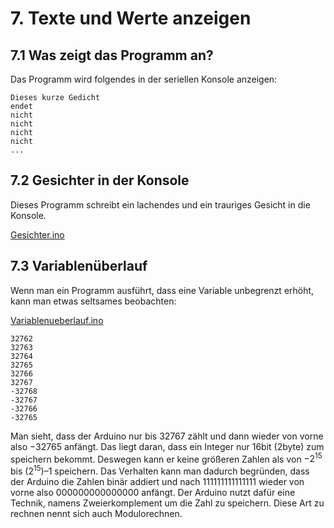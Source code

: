# 7. Texte und Werte anzeigen

## 7.1 Was zeigt das Programm an?

Das Programm wird folgendes in der seriellen Konsole anzeigen:

```arduino
Dieses kurze Gedicht
endet
nicht
nicht
nicht
nicht
...
```

## 7.2 Gesichter in der Konsole

Dieses Programm schreibt ein lachendes und ein trauriges Gesicht in die Konsole.

[Gesichter.ino]({GITHUB}/programme/ArduinoEinfuehrung/7.2_Gesichter/Gesichter.ino ':include :type=code arduino :link :wrap :open')

## 7.3 Variablenüberlauf

Wenn man ein Programm ausführt, dass eine Variable unbegrenzt erhöht, kann man etwas seltsames beobachten:

[Variablenueberlauf.ino]({GITHUB}/programme/ArduinoEinfuehrung/7.3_Variablenueberlauf/Variablenueberlauf.ino ':include :type=code arduino :link :wrap :open')

```arduino
32762
32763
32764
32765
32766
32767
-32768
-32767
-32766
-32765
```

Man sieht, dass der Arduino nur bis $32767$ zählt und dann wieder von vorne also $-32765$ anfängt. Das liegt daran, dass
ein Integer nur 16bit (2byte) zum speichern bekommt. Deswegen kann er keine größeren Zahlen als von $-2^{15}$ bis
$(2^{15})–1$ speichern. Das Verhalten kann man dadurch begründen, dass der Arduino die Zahlen binär addiert und nach
$111111111111111$ wieder von vorne also $000000000000000$ anfängt. Der Arduino nutzt dafür eine Technik, namens
Zweierkomplement um die Zahl zu speichern. Diese Art zu rechnen nennt sich auch Modulorechnen.
